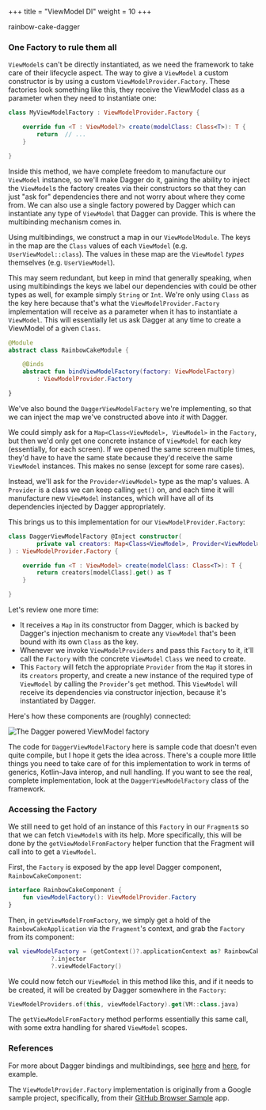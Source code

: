 +++
title = "ViewModel DI"
weight = 10
+++

<div class="small-subtitle">rainbow-cake-dagger</div>

### One Factory to rule them all

`ViewModel`s can't be directly instantiated, as we need the framework to take care of their lifecycle aspect. The way to give a `ViewModel` a custom constructor is by using a custom `ViewModelProvider.Factory`. These factories look something like this, they receive the ViewModel class as a parameter when they need to instantiate one:

```kotlin
class MyViewModelFactory : ViewModelProvider.Factory {

    override fun <T : ViewModel?> create(modelClass: Class<T>): T {
        return  // ...
    }

} 
```

Inside this method, we have complete freedom to manufacture our `ViewModel` instance, so we'll make Dagger do it, gaining the ability to inject the `ViewModel`s the factory creates via their constructors so that they can just "ask for" dependencies there and not worry about where they come from. We can also use a single factory powered by Dagger which can instantiate any type of `ViewModel` that Dagger can provide. This is where the multibinding mechanism comes in.

Using multibindings, we construct a map in our `ViewModelModule`. The keys in the map are the `Class` values of each `ViewModel` (e.g. `UserViewModel::class`). The values in these map are the `ViewModel` *types* themselves (e.g. `UserViewModel`). 

This may seem redundant, but keep in mind that generally speaking, when using multibindings the keys we label our dependencies with could be other types as well, for example simply `String` or `Int`. We're only using `Class` as the key here because that's what the `ViewModelProvider.Factory` implementation will receive as a parameter when it has to instantiate a `ViewModel`. This will essentially let us ask Dagger at any time to create a ViewModel of a given `Class`.

```kotlin
@Module
abstract class RainbowCakeModule {

    @Binds
    abstract fun bindViewModelFactory(factory: ViewModelFactory)
        : ViewModelProvider.Factory

}
```

We've also bound the `DaggerViewModelFactory` we're implementing, so that we can inject the map we've constructed above into _it_ with Dagger. 

We could simply ask for a `Map<Class<ViewModel>, ViewModel>` in the `Factory`, but then we'd only get one concrete instance of `ViewModel` for each key (essentially, for each screen). If we opened the same screen multiple times, they'd have to have the same state because they'd receive the same `ViewModel` instances. This makes no sense (except for some rare cases).

Instead, we'll ask for the `Provider<ViewModel>` type as the map's values. A `Provider` is a class we can keep calling `get()` on, and each time it will manufacture new `ViewModel` instances, which will have all of its dependencies injected by Dagger appropriately.

This brings us to this implementation for our `ViewModelProvider.Factory`:
  
```kotlin
class DaggerViewModelFactory @Inject constructor(
        private val creators: Map<Class<ViewModel>, Provider<ViewModel>>
) : ViewModelProvider.Factory {

    override fun <T : ViewModel> create(modelClass: Class<T>): T {
        return creators[modelClass].get() as T
    }

}
``` 

Let's review one more time:

- It receives a `Map` in its constructor from Dagger, which is backed by Dagger's injection mechanism to create any `ViewModel` that's been bound with its own `Class` as the key.
- Whenever we invoke `ViewModelProviders` and pass this `Factory` to it, it'll call the `Factory` with the concrete `ViewModel` `Class` we need to create.
- This `Factory` will fetch the appropriate `Provider` from the `Map` it stores in its `creators` property, and create a new instance of the required type of `ViewModel` by calling the `Provider`'s `get` method. This `ViewModel` will receive its dependencies via constructor injection, because it's instantiated by Dagger. 

Here's how these components are (roughly) connected:

![The Dagger powered ViewModel factory](/images/dagger_factory.png)

The code for `DaggerViewModelFactory` here is sample code that doesn't even quite compile, but I hope it gets the idea across. There's a couple more little things you need to take care of for this implementation to work in terms of generics, Kotlin-Java interop, and null handling. If you want to see the real, complete implementation, look at the `DaggerViewModelFactory` class of the framework.

### Accessing the Factory

We still need to get hold of an instance of this `Factory` in our `Fragment`s so that we can fetch `ViewModel`s with its help. More specifically, this will be done by the `getViewModelFromFactory` helper function that the Fragment will call into to get a `ViewModel`.

First, the `Factory` is exposed by the app level Dagger component, `RainbowCakeComponent`:

```kotlin
interface RainbowCakeComponent {
    fun viewModelFactory(): ViewModelProvider.Factory
}
```

Then, in `getViewModelFromFactory`, we simply get a hold of the `RainbowCakeApplication` via the `Fragment`'s context, and grab the `Factory` from its component:

```kotlin
val viewModelFactory = (getContext()?.applicationContext as? RainbowCakeApplication)
            ?.injector
            ?.viewModelFactory()
```

We could now fetch our `ViewModel` in this method like this, and if it needs to be created, it will be created by Dagger somewhere in the `Factory`:

```kotlin
ViewModelProviders.of(this, viewModelFactory).get(VM::class.java)
``` 

The `getViewModelFromFactory` method performs essentially this same call, with some extra handling for shared `ViewModel` scopes.


### References

For more about Dagger bindings and multibindings, see [here](https://proandroiddev.com/dagger-2-annotations-binds-contributesandroidinjector-a09e6a57758f) and [here](https://google.github.io/dagger/multibindings.html), for example.

The `ViewModelProvider.Factory` implementation is originally from a Google sample project, specifically, from their [GitHub Browser Sample](https://github.com/googlesamples/android-architecture-components/blob/17c315a050745c61ae8e79000bc0251305bd148b/GithubBrowserSample/app/src/main/java/com/android/example/github/viewmodel/GithubViewModelFactory.kt) app.

